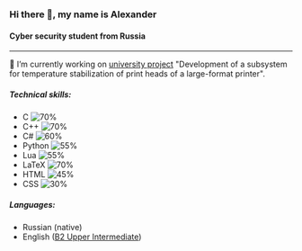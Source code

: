 ### Hi there 👋, my name is Alexander
#### Cyber security student from Russia

___

🔭 I’m currently working on [university project](https://cabinet.miem.hse.ru/#/project/1222/) "Development of a subsystem for temperature stabilization of print heads of a large-format printer".

##### Technical skills: 
  - C       ![70%](https://progress-bar.dev/70)
  - C++     ![70%](https://progress-bar.dev/70)
  - C#      ![60%](https://progress-bar.dev/60)
  - Python  ![55%](https://progress-bar.dev/55)
  - Lua     ![55%](https://progress-bar.dev/55)
  - LaTeX   ![70%](https://progress-bar.dev/70)
  - HTML    ![45%](https://progress-bar.dev/45)
  - CSS     ![30%](https://progress-bar.dev/30)
  
 ##### Languages:
  - Russian (native)
  - English ([B2 Upper Intermediate](https://drive.google.com/file/d/1_3wWGuqlEWH-pJUyc5GlHgLHOCVHXFuJ/view?usp=sharing)) 






